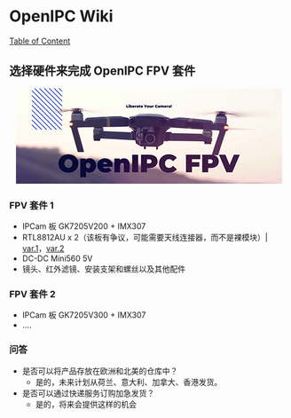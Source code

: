 # OpenIPC Wiki
[Table of Content](../README.md)

选择硬件来完成 OpenIPC FPV 套件 
-----------------------------------------------

<p align="center">
  <img src="https://github.com/OpenIPC/wiki/blob/master/images/fpv-logo.jpg?raw=true" alt="Logo"/>
</p>


### FPV 套件 1

- IPCam 板 GK7205V200 + IMX307
- RTL8812AU x 2（该板有争议，可能需要天线连接器，而不是裸模块）| [var.1](https://aliexpress.com/item/32830016946.html)，[var.2](https://aliexpress.com/item/1005005262601564.html)
- DC-DC Mini560 5V
- 镜头、红外滤镜、安装支架和螺丝以及其他配件


### FPV 套件 2

- IPCam 板 GK7205V300 + IMX307
- ....

### 问答

- 是否可以将产品存放在欧洲和北美的仓库中？
  - 是的，未来计划从荷兰、意大利、加拿大、香港发货。
- 是否可以通过快递服务订购加急发货？
  - 是的，将来会提供这样的机会

